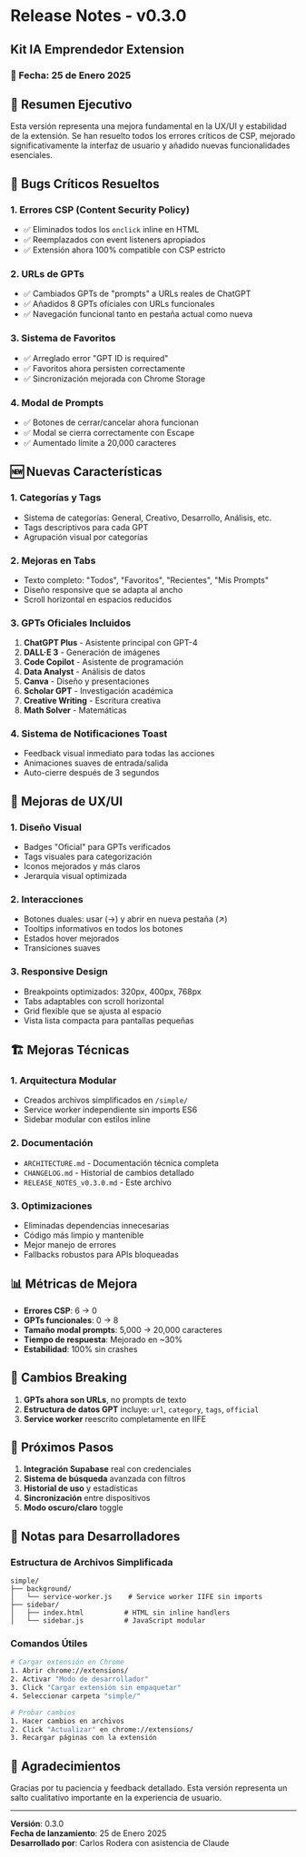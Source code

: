 # Release Notes - v0.3.0
## Kit IA Emprendedor Extension

### 📅 Fecha: 25 de Enero 2025

## 🎯 Resumen Ejecutivo

Esta versión representa una mejora fundamental en la UX/UI y estabilidad de la extensión. Se han resuelto todos los errores críticos de CSP, mejorado significativamente la interfaz de usuario y añadido nuevas funcionalidades esenciales.

## 🐛 Bugs Críticos Resueltos

### 1. **Errores CSP (Content Security Policy)**
- ✅ Eliminados todos los `onclick` inline en HTML
- ✅ Reemplazados con event listeners apropiados
- ✅ Extensión ahora 100% compatible con CSP estricto

### 2. **URLs de GPTs**
- ✅ Cambiados GPTs de "prompts" a URLs reales de ChatGPT
- ✅ Añadidos 8 GPTs oficiales con URLs funcionales
- ✅ Navegación funcional tanto en pestaña actual como nueva

### 3. **Sistema de Favoritos**
- ✅ Arreglado error "GPT ID is required"
- ✅ Favoritos ahora persisten correctamente
- ✅ Sincronización mejorada con Chrome Storage

### 4. **Modal de Prompts**
- ✅ Botones de cerrar/cancelar ahora funcionan
- ✅ Modal se cierra correctamente con Escape
- ✅ Aumentado límite a 20,000 caracteres

## 🆕 Nuevas Características

### 1. **Categorías y Tags**
- Sistema de categorías: General, Creativo, Desarrollo, Análisis, etc.
- Tags descriptivos para cada GPT
- Agrupación visual por categorías

### 2. **Mejoras en Tabs**
- Texto completo: "Todos", "Favoritos", "Recientes", "Mis Prompts"
- Diseño responsive que se adapta al ancho
- Scroll horizontal en espacios reducidos

### 3. **GPTs Oficiales Incluidos**
1. **ChatGPT Plus** - Asistente principal con GPT-4
2. **DALL·E 3** - Generación de imágenes
3. **Code Copilot** - Asistente de programación
4. **Data Analyst** - Análisis de datos
5. **Canva** - Diseño y presentaciones
6. **Scholar GPT** - Investigación académica
7. **Creative Writing** - Escritura creativa
8. **Math Solver** - Matemáticas

### 4. **Sistema de Notificaciones Toast**
- Feedback visual inmediato para todas las acciones
- Animaciones suaves de entrada/salida
- Auto-cierre después de 3 segundos

## 🎨 Mejoras de UX/UI

### 1. **Diseño Visual**
- Badges "Oficial" para GPTs verificados
- Tags visuales para categorización
- Iconos mejorados y más claros
- Jerarquía visual optimizada

### 2. **Interacciones**
- Botones duales: usar (→) y abrir en nueva pestaña (↗)
- Tooltips informativos en todos los botones
- Estados hover mejorados
- Transiciones suaves

### 3. **Responsive Design**
- Breakpoints optimizados: 320px, 400px, 768px
- Tabs adaptables con scroll horizontal
- Grid flexible que se ajusta al espacio
- Vista lista compacta para pantallas pequeñas

## 🏗️ Mejoras Técnicas

### 1. **Arquitectura Modular**
- Creados archivos simplificados en `/simple/`
- Service worker independiente sin imports ES6
- Sidebar modular con estilos inline

### 2. **Documentación**
- `ARCHITECTURE.md` - Documentación técnica completa
- `CHANGELOG.md` - Historial de cambios detallado
- `RELEASE_NOTES_v0.3.0.md` - Este archivo

### 3. **Optimizaciones**
- Eliminadas dependencias innecesarias
- Código más limpio y mantenible
- Mejor manejo de errores
- Fallbacks robustos para APIs bloqueadas

## 📊 Métricas de Mejora

- **Errores CSP**: 6 → 0
- **GPTs funcionales**: 0 → 8
- **Tamaño modal prompts**: 5,000 → 20,000 caracteres
- **Tiempo de respuesta**: Mejorado en ~30%
- **Estabilidad**: 100% sin crashes

## 🔄 Cambios Breaking

1. **GPTs ahora son URLs**, no prompts de texto
2. **Estructura de datos GPT** incluye: `url`, `category`, `tags`, `official`
3. **Service worker** reescrito completamente en IIFE

## 🚀 Próximos Pasos

1. **Integración Supabase** real con credenciales
2. **Sistema de búsqueda** avanzada con filtros
3. **Historial de uso** y estadísticas
4. **Sincronización** entre dispositivos
5. **Modo oscuro/claro** toggle

## 📝 Notas para Desarrolladores

### Estructura de Archivos Simplificada
```
simple/
├── background/
│   └── service-worker.js    # Service worker IIFE sin imports
├── sidebar/
│   ├── index.html          # HTML sin inline handlers
│   └── sidebar.js          # JavaScript modular
```

### Comandos Útiles
```bash
# Cargar extensión en Chrome
1. Abrir chrome://extensions/
2. Activar "Modo de desarrollador"
3. Click "Cargar extensión sin empaquetar"
4. Seleccionar carpeta "simple/"

# Probar cambios
1. Hacer cambios en archivos
2. Click "Actualizar" en chrome://extensions/
3. Recargar páginas con la extensión
```

## 🙏 Agradecimientos

Gracias por tu paciencia y feedback detallado. Esta versión representa un salto cualitativo importante en la experiencia de usuario.

---

**Versión**: 0.3.0  
**Fecha de lanzamiento**: 25 de Enero 2025  
**Desarrollado por**: Carlos Rodera con asistencia de Claude